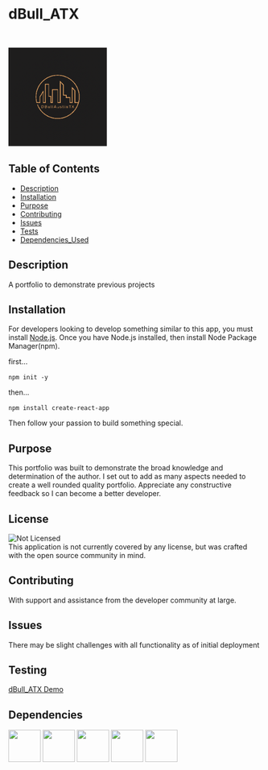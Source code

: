 # dBull_ATX

<br>

<p style="align-contents: center;">
<img href='https://determined-hypatia-94698c.netlify.app/' src='src/assets/cover/dbull_atx_logo.png' width='196' height='196'>
</p>

## Table of Contents

- [Description](#description)
- [Installation](#installation)
- [Purpose](#purpose)
- [Contributing](#contributing)
- [Issues](#issues)
- [Tests](#tests)
- [Dependencies_Used](#dependencies)

## Description

A portfolio to demonstrate previous projects

## Installation

For developers looking to develop something similar to this app, you must install [Node.js](https://nodejs.org/en/). Once you have Node.js installed, then install Node Package Manager(npm).

first...

```
npm init -y
```

then...

```
npm install create-react-app
```

Then follow your passion to build something special.

## Purpose

This portfolio was built to demonstrate the broad knowledge and determination of the author. I set out to add as many aspects needed to create a well rounded quality portfolio. Appreciate any constructive feedback so I can become a better developer.

## License

![Not Licensed](https://img.shields.io/badge/license--tertiary)
<br />
This application is not currently covered by any license, but was crafted with the open source community in mind.

## Contributing

With support and assistance from the developer community at large.

## Issues

There may be slight challenges with all functionality as of initial deployment

## Testing

[dBull_ATX Demo](https://determined-hypatia-94698c.netlify.app/)

## Dependencies

<p>
<img src="src/assets/logos/mongoose-js-logo.png" width="64" height="64">
<img src="src/assets/logos/graphql.png" width="64" height="64">
<img src="src/assets/logos/express-js-logo.png" width="64" height="64">
<img src="src/assets/logos/reactjs.png" width="64" height="64">
<img src="src/assets/logos/node-js-logo.png" width="64" height="64">
</p>
